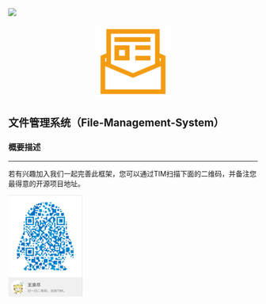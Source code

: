 <img src="https://img.shields.io/badge/schedule-5%25-orange.svg?style=for-the-badge&logo=appveyor"/>

<p align="center">
<img width="150" src="docs/logo.png" alt="DataModel Logo">
</p>

## 文件管理系统（File-Management-System） ##



### 概要描述



------

若有兴趣加入我们一起完善此框架，您可以通过TIM扫描下面的二维码，并备注您最得意的开源项目地址。

<p>
<img width='150'  src="docs/contact-tim.jpg" >
</p>